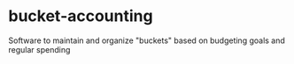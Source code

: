 # bucket-accounting
Software to maintain and organize "buckets" based on budgeting goals and regular spending
